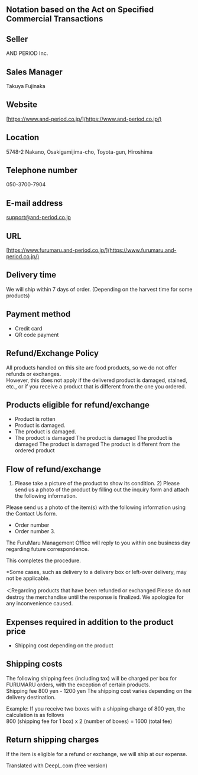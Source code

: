 ## Notation based on the Act on Specified Commercial Transactions

## Seller

AND PERIOD Inc.

## Sales Manager

Takuya Fujinaka

## Website

[https://www.and-period.co.jp/](https://www.and-period.co.jp/)

## Location

5748-2 Nakano, Osakigamijima-cho, Toyota-gun, Hiroshima

## Telephone number

050-3700-7904

## E-mail address

support@and-period.co.jp

## URL

[https://www.furumaru.and-period.co.jp/](https://www.furumaru.and-period.co.jp/)

## Delivery time

We will ship within 7 days of order. (Depending on the harvest time for some products)

## Payment method

- Credit card
- QR code payment

## Refund/Exchange Policy

All products handled on this site are food products, so we do not offer refunds or exchanges.  
However, this does not apply if the delivered product is damaged, stained, etc., or if you receive a product that is different from the one you ordered.

## Products eligible for refund/exchange

- Product is rotten
- Product is damaged.
- The product is damaged.
- The product is damaged The product is damaged The product is damaged The product is damaged The product is different from the ordered product

## Flow of refund/exchange

1) Please take a picture of the product to show its condition. 2) Please send us a photo of the product by filling out the inquiry form and attach the following information.

Please send us a photo of the item(s) with the following information using the Contact Us form.

- Order number
- Order number 3.

The FuruMaru Management Office will reply to you within one business day regarding future correspondence.

This completes the procedure.

*Some cases, such as delivery to a delivery box or left-over delivery, may not be applicable.

＜Regarding products that have been refunded or exchanged
Please do not destroy the merchandise until the response is finalized.
We apologize for any inconvenience caused.

## Expenses required in addition to the product price

- Shipping cost depending on the product

## Shipping costs

The following shipping fees (including tax) will be charged per box for FURUMARU orders, with the exception of certain products.  
Shipping fee 800 yen - 1200 yen
The shipping cost varies depending on the delivery destination.

Example: If you receive two boxes with a shipping charge of 800 yen, the calculation is as follows  
800 (shipping fee for 1 box) x 2 (number of boxes) = 1600 (total fee)

## Return shipping charges

If the item is eligible for a refund or exchange, we will ship at our expense.

Translated with DeepL.com (free version)